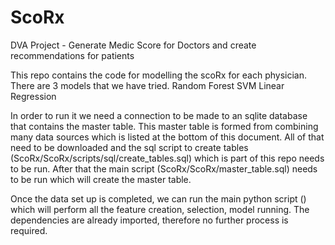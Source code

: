 # ScoRx
DVA Project - Generate Medic Score for Doctors and create recommendations for patients 

This repo contains the code for modelling the scoRx for each physician. There are 3 models that we have tried. 
Random Forest
SVM
Linear Regression

In order to run it we need a connection to be made to an sqlite database that contains the master table. This master table is formed from combining many data sources which is listed at the bottom of this document. All of that need to be downloaded and the sql script to create tables (ScoRx/ScoRx/scripts/sql/create_tables.sql) which is part of this repo needs to be run. After that the main script (ScoRx/ScoRx/master_table.sql) needs to be run which will create the master table.

Once the data set up is completed, we can run the main python script () which will perform all the feature creation, selection, model running. The dependencies are already imported, therefore no further process is required.





